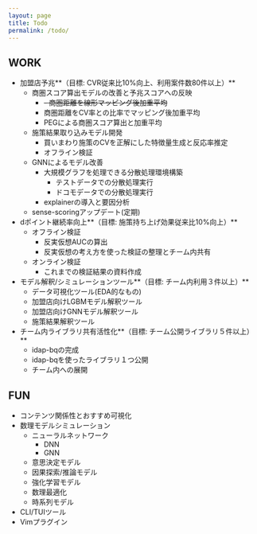 ```yaml
---
layout: page
title: Todo
permalink: /todo/
---
```


## WORK
- 加盟店予兆**（目標: CVR従来比10%向上、利用案件数80件以上）**
	- 商圏スコア算出モデルの改善と予兆スコアへの反映
		- ~~- 商圏距離を線形マッピング後加重平均~~
		- 商圏距離をCV率との比率でマッピング後加重平均
		- PEGによる商圏スコア算出と加重平均
	- 施策結果取り込みモデル開発
		- 買いまわり施策のCVを正解にした特徴量生成と反応率推定
		- オフライン検証
	- GNNによるモデル改善
		- 大規模グラフを処理できる分散処理環境構築
			- テストデータでの分散処理実行
			- ドコモデータでの分散処理実行
		- explainerの導入と要因分析
	- sense-scoringアップデート(定期)
- dポイント継続率向上**（目標: 施策持ち上げ効果従来比10%向上）**
	- オフライン検証
		- 反実仮想AUCの算出
		- 反実仮想の考え方を使った検証の整理とチーム内共有
	- オンライン検証
		- これまでの検証結果の資料作成
- モデル解釈/シミュレーションツール**（目標: チーム内利用３件以上）**
	- データ可視化ツール(EDA的なもの)
	- 加盟店向けLGBMモデル解釈ツール
	- 加盟店向けGNNモデル解釈ツール
	- 施策結果解釈ツール
- チーム内ライブラリ共有活性化**（目標: チーム公開ライブラリ５件以上）**
	- idap-bqの完成
	- idap-bqを使ったライブラリ１つ公開
	- チーム内への展開


## FUN
- コンテンツ関係性とおすすめ可視化
- 数理モデルシミュレーション
	- ニューラルネットワーク
		- DNN
		- GNN
	- 意思決定モデル
	- 因果探索/推論モデル
	- 強化学習モデル
	- 数理最適化
	- 時系列モデル
- CLI/TUIツール
- Vimプラグイン

